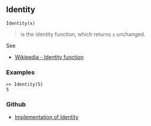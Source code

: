 ## Identity

```
Identity(x)
```

> is the identity function, which returns `x` unchanged. 

See
* [Wikipedia - Identity function](https://en.wikipedia.org/wiki/Identity_function)

### Examples

```
>> Identity(5)
5
```

### Github

* [Implementation of Identity](https://github.com/axkr/symja_android_library/blob/master/symja_android_library/matheclipse-core/src/main/java/org/matheclipse/core/builtin/PatternMatching.java#L933) 
